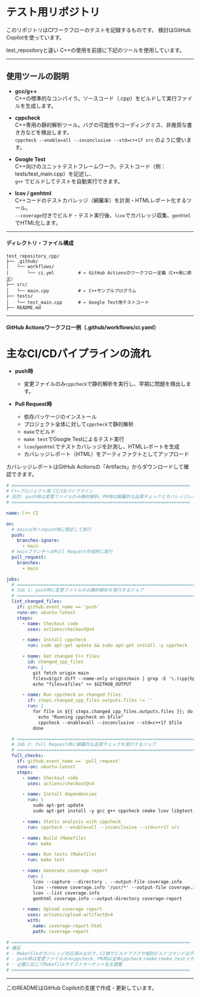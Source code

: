 # テスト用リポジトリ

このリポジトリはCIワークフローのテストを記録するものです。
検討はGitHub Copilotを使っています。

test_repositoryと違い
C++の使用を前提に下記のツールを使用しています。

---
## 使用ツールの説明

- **gcc/g++**  
  C++の標準的なコンパイラ。ソースコード（.cpp）をビルドして実行ファイルを生成します。

- **cppcheck**  
  C++専用の静的解析ツール。バグの可能性やコーディングミス、非推奨な書き方などを検出します。  
  `cppcheck --enable=all --inconclusive --std=c++17 src` のように使います。

- **Google Test**  
  C++向けのユニットテストフレームワーク。テストコード（例：tests/test_main.cpp）を記述し、  
  `g++` でビルドしてテストを自動実行できます。

- **lcov / genhtml**  
  C++コードのテストカバレッジ（網羅率）を計測・HTMLレポート化するツール。  
  `--coverage`付きでビルド・テスト実行後、`lcov`でカバレッジ収集、`genhtml`でHTML化します。

---
#### ディレクトリ・ファイル構成

```
test_repository_cpp/
├── .github/
│   └── workflows/
│       └── ci.yml         # ← GitHub Actionsのワークフロー定義（C++用に修正）
├── src/
│   └── main.cpp           # ← C++サンプルプログラム
├── tests/
│   └── test_main.cpp      # ← Google Test用テストコード
├── README.md

```

---
#### GitHub Actionsワークフロー例（.github/workflows/ci.yaml）

# 主なCI/CDパイプラインの流れ

- **push時**  
  - 変更ファイルのみ`cppcheck`で静的解析を実行し、早期に問題を検出します。

- **Pull Request時**  
  - 依存パッケージのインストール  
  - プロジェクト全体に対して`cppcheck`で静的解析  
  - `make`でビルド  
  - `make test`でGoogle Testによるテスト実行  
  - `lcov`/`genhtml`でテストカバレッジを計測し、HTMLレポートを生成  
  - カバレッジレポート（HTML）をアーティファクトとしてアップロード

カバレッジレポートはGitHub Actionsの「Artifacts」からダウンロードして確認できます。

```yaml
# ===================================================================
# C++プロジェクト用 CI/CDパイプライン
# 目的: push時は変更ファイルのみ静的解析、PR時は網羅的な品質チェックとカバレッジレポート生成
# ===================================================================

name: C++ CI

on:
  # main以外へのpush時に限定して実行
  push:
    branches-ignore:
      - main
  # mainブランチへのPull Request作成時に実行
  pull_request:
    branches:
      - main

jobs:
  # ===================================================================
  # Job 1: push時に変更ファイルのみ静的解析を実行するジョブ
  # ===================================================================
  lint_changed_files:
    if: github.event_name == 'push'
    runs-on: ubuntu-latest
    steps:
      - name: Checkout code
        uses: actions/checkout@v4

      - name: Install cppcheck
        run: sudo apt-get update && sudo apt-get install -y cppcheck

      - name: Get changed C++ files
        id: changed_cpp_files
        run: |
          git fetch origin main
          files=$(git diff --name-only origin/main | grep -E '\.(cpp|hpp|cc|cxx|h)$' || true)
          echo "files=$files" >> $GITHUB_OUTPUT

      - name: Run cppcheck on changed files
        if: steps.changed_cpp_files.outputs.files != ''
        run: |
          for file in ${{ steps.changed_cpp_files.outputs.files }}; do
            echo "Running cppcheck on $file"
            cppcheck --enable=all --inconclusive --std=c++17 $file
          done

  # ===================================================================
  # Job 2: Pull Request時に網羅的な品質チェックを実行するジョブ
  # ===================================================================
  full_checks:
    if: github.event_name == 'pull_request'
    runs-on: ubuntu-latest
    steps:
      - name: Checkout code
        uses: actions/checkout@v4

      - name: Install dependencies
        run: |
          sudo apt-get update
          sudo apt-get install -y gcc g++ cppcheck cmake lcov libgtest-dev

      - name: Static analysis with cppcheck
        run: cppcheck --enable=all --inconclusive --std=c++17 src

      - name: Build (Makefile)
        run: make

      - name: Run tests (Makefile)
        run: make test

      - name: Generate coverage report
        run: |
          lcov --capture --directory . --output-file coverage.info
          lcov --remove coverage.info '/usr/*' --output-file coverage.info
          lcov --list coverage.info
          genhtml coverage.info --output-directory coverage-report

      - name: Upload coverage report
        uses: actions/upload-artifact@v4
        with:
          name: coverage-report-html
          path: coverage-report

# ===================================================================
# 補足
# - Makefileがカバレッジ対応済みなので、CI側でビルドフラグや個別ビルドコマンドは不要
# - push時は変更ファイルのみcppcheck、PR時は全体cppcheck＋make＋make test＋カバレッジ
# - 必要に応じてMakefileやテストターゲット名を調整
# ===================================================================
```

---

このREADMEはGitHub Copilotの支援で作成・更新しています。
